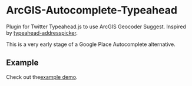 # ArcGIS-Autocomplete-Typeahead

Plugin for Twitter Typeahead.js to use ArcGIS Geocoder Suggest. Inspired by <a href="https://github.com/sgruhier/typeahead-addresspicker" target="_new">typeahead-addresspicker</a>.

This is a very early stage of a Google Place Autocomplete alternative.

## Example

Check out the<a href="http://stephangeorg.github.io/ArcGIS-Autocomplete-Typeahead/example/" target="_new">example demo</a>.
